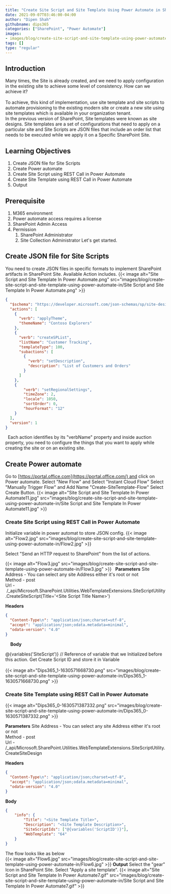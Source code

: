 ```yaml
---
title: "Create Site Script and Site Template Using Power Automate in SharePoint"
date: 2021-09-07T03:46:00-04:00
author: "Dipen Shah"
githubname: dips365
categories: ["SharePoint", "Power Automate"]
images:
- images/blog/create-site-script-and-site-template-using-power-automate-in/Flow2.jpg
tags: []
type: "regular"
---
```


## Introduction

Many times, the Site is already created, and we need to apply
configuration in the existing site to achieve some level of consistency.
How can we achieve it?\
\
To achieve, this kind of implementation, use site template and site
scripts to automate provisioning to the existing modern site or create a
new site using site templates which is available in your organization
tenant.
\
In the previous version of SharePoint, Site templates were known as site
designs.
Site templates are a set of configurations that need to apply on a
particular site and Site Scripts are JSON files that include an order
list that needs to be executed while we apply it on a Specific
SharePoint Site.


## Learning Objectives

1.  Create JSON file for Site Scripts
2.  Create Power automate
3.  Create Site Script using REST Call in Power Automate
4.  Create Site Template using REST Call in Power Automate
5.  Output

## Prerequisite

1.  M365 environment
2.  Power automate access requires a license
3.  SharePoint Admin Access
4.  Permission
    1.  SharePoint Administrator
    2.  Site Collection Administrator
Let's get started.


## Create JSON file for Site Scripts 

You need to create JSON files in specific formats to implement
SharePoint artifacts in SharePoint Site.
Available Action includes.
{{< image alt="Site Script and Site Template In Power Automate.png" src="images/blog/create-site-script-and-site-template-using-power-automate-in/Site Script and Site Template In Power Automate.png" >}}
 
```json
{
  "$schema": "https://developer.microsoft.com/json-schemas/sp/site-design-script-actions.schema.json",
  "actions": [
    {
      "verb": "applyTheme",
      "themeName": "Contoso Explorers"
    },
    {
      "verb": "createSPList",
      "listName": "Customer Tracking",
      "templateType": 100,
      "subactions": [
        {
          "verb": "setDescription",
          "description": "List of Customers and Orders"
        }
      ]
    },
    {
        "verb": "setRegionalSettings",
        "timeZone": 2,
        "locale": 1050,
        "sortOrder": 0,
        "hourFormat": "12"
    }
  ],
  "version": 1
}
```
 
Each action identifies by its "verbName" property and inside auction
property, you need to configure the things that you want to apply while
creating the site or on an existing site.
 
## Create Power automate 


Go to [https://portal.office.com](https://portal.office.com/) and click
on Power automate.
Select  "New Flow" and Select "Instant Cloud Flow"
Select "Manually Trigger Flow" and Add Name "Create-SiteTemplate-Flow"
Select  Create Button.
{{< image alt="Site Script and Site Template In Power Automate11.jpg" src="images/blog/create-site-script-and-site-template-using-power-automate-in/Site Script and Site Template In Power Automate11.jpg" >}}
 
### Create Site Script using REST Call in Power Automate

Initialize variable in power automat to store JSON config.
{{< image alt="Flow2.jpg" src="images/blog/create-site-script-and-site-template-using-power-automate-in/Flow2.jpg" >}}

Select "Send an HTTP request to SharePoint" from the list of actions.

{{< image alt="Flow3.jpg" src="images/blog/create-site-script-and-site-template-using-power-automate-in/Flow3.jpg" >}}
 
**Parameters**
Site Address - You can select any site Address either it's root or not\
Method - post\
Url
- /\_api/Microsoft.SharePoint.Utilities.WebTemplateExtensions.SiteScriptUtility.CreateSiteScript(Title='\<Site
Script Title Name>')

**Headers**
 
```json
{
  "Content-Type\n": "application/json;charset=utf-8",
  "accept": "application/json;odata.metadata=minimal",
  "odata-version": "4.0"
}
```
 
 
**Body**

\@{variables('SiteScript')} // Reference of variable that we
Initialized before this action.
Get Create Script ID and store it in Variable\
\
{{< image alt="Dips365_1-1630571668730.png" src="images/blog/create-site-script-and-site-template-using-power-automate-in/Dips365_1-1630571668730.png" >}}


### Create Site Template using REST Call in Power Automate

{{< image alt="Dips365_0-1630571387332.png" src="images/blog/create-site-script-and-site-template-using-power-automate-in/Dips365_0-1630571387332.png" >}}

**Parameters**
Site Address - You can select any site Address either it's root or not\
Method - post\
Url -
/\_api/Microsoft.SharePoint.Utilities.WebTemplateExtensions.SiteScriptUtility.CreateSiteDesign
 

**Headers**

```json
{
  "Content-Type\n": "application/json;charset=utf-8",
  "accept": "application/json;odata.metadata=minimal",
  "odata-version": "4.0"
}
```

**Body**

```json
{
    "info": {
        "Title": "<Site Template Title>",
        "Description": "<Site Template Description>",
        "SiteScriptIds": ["@{variables('ScriptID')}"],
        "WebTemplate": "64"
    }
}
```

The flow looks like as below\
{{< image alt="Flow6.jpg" src="images/blog/create-site-script-and-site-template-using-power-automate-in/Flow6.jpg" >}}
**Output**
Select  the "gear" Icon in SharePoint Site.
Select  "Apply a site template".
{{< image alt="Site Script and Site Template In Power Automate7.gif" src="images/blog/create-site-script-and-site-template-using-power-automate-in/Site Script and Site Template In Power Automate7.gif" >}}
 